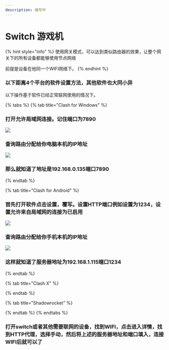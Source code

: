 ```yaml
---
description: 编写中
---
```


# Switch 游戏机

{% hint style="info" %}
使用网关模式，可以达到类似路由器的效果，让整个网关下的所有设备都能够使用节点网络

前提是设备在他同一个WIFI网络下。
{% endhint %}

### 以下距离4个平台的软件设置方法，其他软件也大同小异

以下操作基于软件已经正常联网使用的情况下。

{% tabs %}
{% tab title="Clash for Windows" %}
### 打开允许局域网连接。记住端口为7890

![](.gitbook/assets/image%20%2845%29.png)

### 查询路由分配给你电脑本机的IP地址

![](.gitbook/assets/image%20%2843%29.png)

### 那么就知道了地址是192.168.0.135端口7890
{% endtab %}

{% tab title="Clash for Android" %}
### 首先打开软件点击设置，覆写。设置HTTP端口例如设置为1234，设置允许来自局域网的连接为已启用

![](.gitbook/assets/image%20%2846%29.png)

### 查询路由分配给你手机本机的IP地址

![](.gitbook/assets/image%20%2844%29.png)

### 这样就知道了服务器地址为192.168.1.115端口1234
{% endtab %}

{% tab title="Clash X" %}

{% endtab %}

{% tab title="Shadowrocket" %}

{% endtab %}
{% endtabs %}

### 打开switch或者其他需要联网的设备，找到WIFI，点击进入详情，找到HTTP代理，选择手动，然后将上述的服务器地址和端口填入，连接WIFI后就可以了

